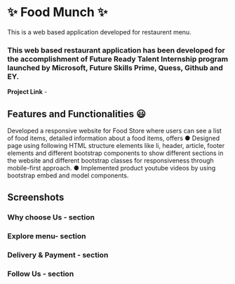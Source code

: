 # ✨ Food Munch  ✨

This is a web based application developed for restaurent menu.

### This web based restaurant application has been developed for the accomplishment of Future Ready Talent Internship program launched by Microsoft, Future Skills Prime, Quess, Github and EY.


**Project Link** -


## Features and Functionalities 😃

Developed a responsive website for Food Store where users can see a list of food items, detailed information
about a food items, offers
● Designed page using following HTML structure elements like li, header, article, footer elements and
different bootstrap components to show different sections in the website and different bootstrap classes
for responsiveness through mobile-first approach.
● Implemented product youtube videos by using bootstrap embed and model components.


## Screenshots
 


### Why choose  Us - section





### Explore menu- section







### Delivery & Payment - section





### Follow Us - section

















